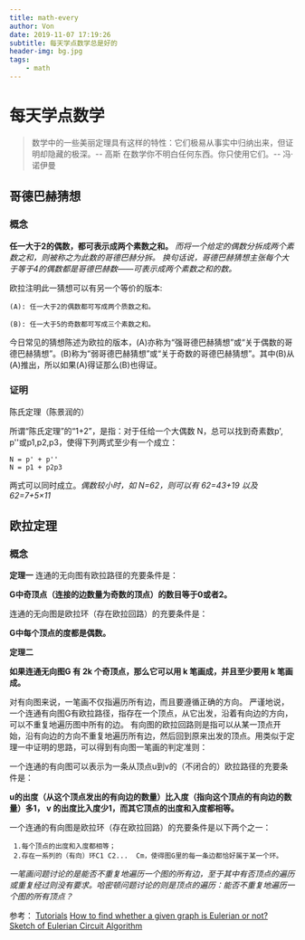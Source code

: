 ```yaml
---
title: math-every
author: Von
date: 2019-11-07 17:19:26
subtitle: 每天学点数学总是好的
header-img: bg.jpg
tags:
    - math
---
```

<!-- toc -->

# 每天学点数学

> 数学中的一些美丽定理具有这样的特性：它们极易从事实中归纳出来，但证明却隐藏的极深。-- 高斯
> 在数学你不明白任何东西。你只使用它们。-- 冯·诺伊曼

## 哥德巴赫猜想
### 概念
**任一大于2的偶数，都可表示成两个素数之和。**
*而将一个给定的偶数分拆成两个素数之和，则被称之为此数的哥德巴赫分拆。*
*换句话说，哥德巴赫猜想主张每个大于等于4的偶数都是哥德巴赫数——可表示成两个素数之和的数。*

欧拉注明此一猜想可以有另一个等价的版本:
```
(A): 任一大于2的偶数都可写成两个质数之和。

(B): 任一大于5的奇数都可写成三个素数之和。
```
今日常见的猜想陈述为欧拉的版本，(A)亦称为“强哥德巴赫猜想”或“关于偶数的哥德巴赫猜想”。(B)称为“弱哥德巴赫猜想”或“关于奇数的哥德巴赫猜想”。其中(B)从(A)推出，所以如果(A)得证那么(B)也得证。

### 证明
陈氏定理（陈景润的）


所谓“陈氏定理”的“1+2”，是指：对于任给一个大偶数 N，总可以找到奇素数p', p''或p1,p2,p3，使得下列两式至少有一个成立：
```
N = p' + p''
N = p1 + p2p3
```
两式可以同时成立。*偶数较小时，如 N=62，则可以有 62=43+19 以及 62=7+5×11*


## 欧拉定理
### 概念
**定理一**
连通的无向图有欧拉路径的充要条件是：

**G中奇顶点（连接的边数量为奇数的顶点）的数目等于0或者2。**

连通的无向图是欧拉环（存在欧拉回路）的充要条件是：

**G中每个顶点的度都是偶数。**

**定理二**

**如果连通无向图G 有 2k 个奇顶点，那么它可以用 k 笔画成，并且至少要用 k 笔画成。**

对有向图来说，一笔画不仅指遍历所有边，而且要遵循正确的方向。
严谨地说，一个连通有向图G有欧拉路径，指存在一个顶点，从它出发，沿着有向边的方向，可以不重复地遍历图中所有的边。
有向图的欧拉回路则是指可以从某一顶点开始，沿有向边的方向不重复地遍历所有边，然后回到原来出发的顶点。用类似于定理一中证明的思路，可以得到有向图一笔画的判定准则：

一个连通的有向图可以表示为一条从顶点u到v的（不闭合的）欧拉路径的充要条件是：

**u的出度（从这个顶点发出的有向边的数量）比入度（指向这个顶点的有向边的数量）多1， v 的出度比入度少1，而其它顶点的出度和入度都相等。**

一个连通的有向图是欧拉环（存在欧拉回路）的充要条件是以下两个之一：
```
 1.每个顶点的出度和入度都相等；
 2.存在一系列的（有向）环C1 C2...  Cm，使得图G里的每一条边都恰好属于某一个环。
```
*一笔画问题讨论的是能否不重复地遍历一个图的所有边，至于其中有否顶点的遍历或重复经过则没有要求。哈密顿问题讨论的则是顶点的遍历：能否不重复地遍历一个图的所有顶点？*

参考：
[Tutorials](https://www.math.ku.edu/~jmartin/courses/math105-F11/Lectures/chapter5-part2.pdf)
[How to find whether a given graph is Eulerian or not?](http://www.geeksforgeeks.org/eulerian-path-and-circuit/)
[Sketch of Eulerian Circuit Algorithm](http://www.ms.uky.edu/~lee/ma515fa10/euler.pdf)
